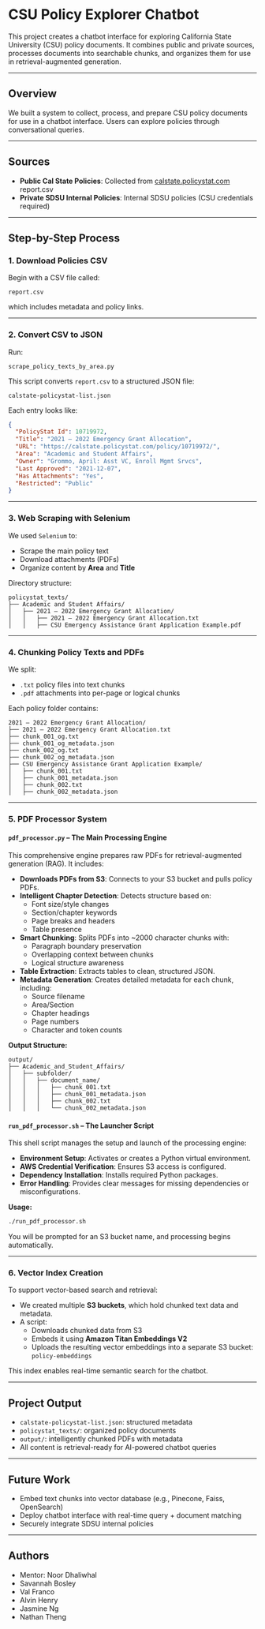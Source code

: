 # CSU Policy Explorer Chatbot

This project creates a chatbot interface for exploring California State University (CSU) policy documents. It combines public and private sources, processes documents into searchable chunks, and organizes them for use in retrieval-augmented generation.

---

## Overview

We built a system to collect, process, and prepare CSU policy documents for use in a chatbot interface. Users can explore policies through conversational queries.

---

## Sources

- **Public Cal State Policies**: Collected from [calstate.policystat.com](https://calstate.policystat.com/) report.csv
- **Private SDSU Internal Policies**: Internal SDSU policies (CSU credentials required)

---

## Step-by-Step Process

### 1. Download Policies CSV

Begin with a CSV file called:

```
report.csv
```

which includes metadata and policy links.

---

### 2. Convert CSV to JSON

Run:

```
scrape_policy_texts_by_area.py
```

This script converts `report.csv` to a structured JSON file:

```
calstate-policystat-list.json
```

Each entry looks like:

```json
{
  "PolicyStat Id": 10719972,
  "Title": "2021 – 2022 Emergency Grant Allocation",
  "URL": "https://calstate.policystat.com/policy/10719972/",
  "Area": "Academic and Student Affairs",
  "Owner": "Grommo, April: Asst VC, Enroll Mgmt Srvcs",
  "Last Approved": "2021-12-07",
  "Has Attachments": "Yes",
  "Restricted": "Public"
}
```

---

### 3. Web Scraping with Selenium

We used `Selenium` to:

- Scrape the main policy text
- Download attachments (PDFs)
- Organize content by **Area** and **Title**

Directory structure:

```
policystat_texts/
├── Academic and Student Affairs/
│   ├── 2021 – 2022 Emergency Grant Allocation/
│   │   ├── 2021 – 2022 Emergency Grant Allocation.txt
│   │   ├── CSU Emergency Assistance Grant Application Example.pdf
```

---

### 4. Chunking Policy Texts and PDFs

We split:

- `.txt` policy files into text chunks
- `.pdf` attachments into per-page or logical chunks

Each policy folder contains:

```
2021 – 2022 Emergency Grant Allocation/
├── 2021 – 2022 Emergency Grant Allocation.txt
├── chunk_001_og.txt
├── chunk_001_og_metadata.json
├── chunk_002_og.txt
├── chunk_002_og_metadata.json
├── CSU Emergency Assistance Grant Application Example/
│   ├── chunk_001.txt
│   ├── chunk_001_metadata.json
│   ├── chunk_002.txt
│   ├── chunk_002_metadata.json
```

---

### 5. PDF Processor System

#### `pdf_processor.py` – The Main Processing Engine

This comprehensive engine prepares raw PDFs for retrieval-augmented generation (RAG). It includes:

- **Downloads PDFs from S3**: Connects to your S3 bucket and pulls policy PDFs.
- **Intelligent Chapter Detection**: Detects structure based on:
  - Font size/style changes
  - Section/chapter keywords
  - Page breaks and headers
  - Table presence
- **Smart Chunking**: Splits PDFs into ~2000 character chunks with:
  - Paragraph boundary preservation
  - Overlapping context between chunks
  - Logical structure awareness
- **Table Extraction**: Extracts tables to clean, structured JSON.
- **Metadata Generation**: Creates detailed metadata for each chunk, including:
  - Source filename
  - Area/Section
  - Chapter headings
  - Page numbers
  - Character and token counts

**Output Structure:**

```
output/
├── Academic_and_Student_Affairs/
│   ├── subfolder/
│   │   ├── document_name/
│   │   │   ├── chunk_001.txt
│   │   │   ├── chunk_001_metadata.json
│   │   │   ├── chunk_002.txt
│   │   │   └── chunk_002_metadata.json
```

#### `run_pdf_processor.sh` – The Launcher Script

This shell script manages the setup and launch of the processing engine:

- **Environment Setup**: Activates or creates a Python virtual environment.
- **AWS Credential Verification**: Ensures S3 access is configured.
- **Dependency Installation**: Installs required Python packages.
- **Error Handling**: Provides clear messages for missing dependencies or misconfigurations.

**Usage:**

```bash
./run_pdf_processor.sh
```

You will be prompted for an S3 bucket name, and processing begins automatically.

---

### 6. Vector Index Creation

To support vector-based search and retrieval:

- We created multiple **S3 buckets**, which hold chunked text data and metadata.
- A script:
  - Downloads chunked data from S3
  - Embeds it using **Amazon Titan Embeddings V2**
  - Uploads the resulting vector embeddings into a separate S3 bucket: `policy-embeddings`

This index enables real-time semantic search for the chatbot.

---

## Project Output

- `calstate-policystat-list.json`: structured metadata
- `policystat_texts/`: organized policy documents
- `output/`: intelligently chunked PDFs with metadata
- All content is retrieval-ready for AI-powered chatbot queries

---

## Future Work

- Embed text chunks into vector database (e.g., Pinecone, Faiss, OpenSearch)
- Deploy chatbot interface with real-time query + document matching
- Securely integrate SDSU internal policies

---

## Authors

- Mentor: Noor Dhaliwhal  
- Savannah Bosley  
- Val Franco  
- Alvin Henry  
- Jasmine Ng  
- Nathan Theng

